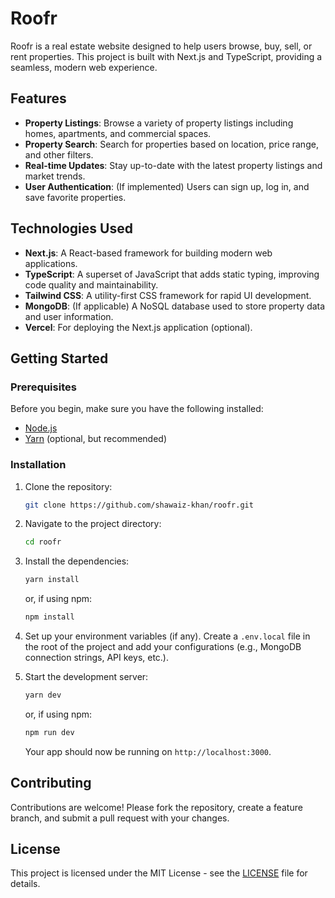 # Roofr

Roofr is a real estate website designed to help users browse, buy, sell, or rent properties. This project is built with Next.js and TypeScript, providing a seamless, modern web experience.

## Features

- **Property Listings**: Browse a variety of property listings including homes, apartments, and commercial spaces.
- **Property Search**: Search for properties based on location, price range, and other filters.
- **Real-time Updates**: Stay up-to-date with the latest property listings and market trends.
- **User Authentication**: (If implemented) Users can sign up, log in, and save favorite properties.

## Technologies Used

- **Next.js**: A React-based framework for building modern web applications.
- **TypeScript**: A superset of JavaScript that adds static typing, improving code quality and maintainability.
- **Tailwind CSS**: A utility-first CSS framework for rapid UI development.
- **MongoDB**: (If applicable) A NoSQL database used to store property data and user information.
- **Vercel**: For deploying the Next.js application (optional).

## Getting Started

### Prerequisites

Before you begin, make sure you have the following installed:

- [Node.js](https://nodejs.org/)
- [Yarn](https://yarnpkg.com/) (optional, but recommended)

### Installation

1. Clone the repository:

   ```bash
   git clone https://github.com/shawaiz-khan/roofr.git
   ```

2. Navigate to the project directory:

   ```bash
   cd roofr
   ```

3. Install the dependencies:

   ```bash
   yarn install
   ```

   or, if using npm:

   ```bash
   npm install
   ```

4. Set up your environment variables (if any). Create a `.env.local` file in the root of the project and add your configurations (e.g., MongoDB connection strings, API keys, etc.).

5. Start the development server:

   ```bash
   yarn dev
   ```

   or, if using npm:

   ```bash
   npm run dev
   ```

   Your app should now be running on `http://localhost:3000`.

## Contributing

Contributions are welcome! Please fork the repository, create a feature branch, and submit a pull request with your changes.

## License

This project is licensed under the MIT License - see the [LICENSE](LICENSE) file for details.